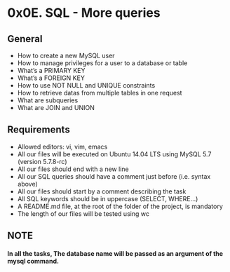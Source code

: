 # 0x0E. SQL - More queries

## General
* How to create a new MySQL user
* How to manage privileges for a user to a database or table
* What’s a PRIMARY KEY
* What’s a FOREIGN KEY
* How to use NOT NULL and UNIQUE constraints
* How to retrieve datas from multiple tables in one request
* What are subqueries
* What are JOIN and UNION

## Requirements
* Allowed editors: vi, vim, emacs
* All our files will be executed on Ubuntu 14.04 LTS using MySQL 5.7 (version 5.7.8-rc)
* All our files should end with a new line
* All our SQL queries should have a comment just before (i.e. syntax above)
* All our files should start by a comment describing the task
* All SQL keywords should be in uppercase (SELECT, WHERE…)
* A README.md file, at the root of the folder of the project, is mandatory
* The length of our files will be tested using wc

## NOTE
#### In all the tasks, The database name will be passed as an argument of the mysql command.